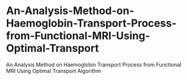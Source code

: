 # An-Analysis-Method-on-Haemoglobin-Transport-Process-from-Functional-MRI-Using-Optimal-Transport
An Analysis Method on Haemoglobin Transport Process from Functional MRI Using Optimal Transport Algorithm
